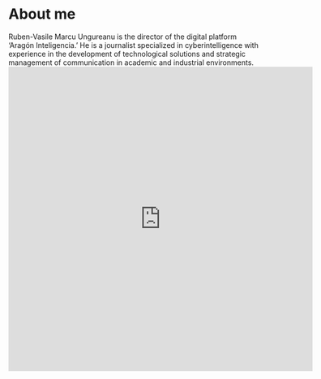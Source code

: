 <h1>About me</h1>
Ruben-Vasile Marcu Ungureanu is the director of the digital platform ‘Aragón Inteligencia.’ He is a journalist specialized in cyberintelligence with experience in the development of technological solutions and strategic management of communication in academic and industrial environments.
<br>

<iframe width="600" height="600" src="https://ionicabizau.github.io/github-profile-languages/api.html?rubenvmu" frameborder="0"></iframe>
